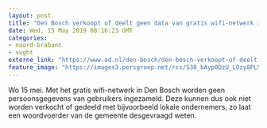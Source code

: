 ```yaml
---
layout: post
title: "Den Bosch verkoopt of deelt geen data van gratis wifi-netwerk in centrum met derden"
date: Wed, 15 May 2019 08:16:23 GMT
categories: 
- noord-brabant 
- vught 
externe_link: "https://www.ad.nl/den-bosch/den-bosch-verkoopt-of-deelt-geen-data-van-gratis-wifi-netwerk-in-centrum-met-derden~a87c44cc/"
feature_image: "https://images3.persgroep.net/rcs/S38_bAyp0DzU_LOzy8PL9FvQ15o/diocontent/108277219/_fitwidth/400/?appId=21791a8992982cd8da851550a453bd7f&quality=0.7"
---
```


Wo 15 mei. Met het gratis wifi-netwerk in Den Bosch worden geen persoonsgegevens van gebruikers ingezameld. Deze kunnen dus ook niet worden verkocht of gedeeld met bijvoorbeeld lokale ondernemers, zo laat een woordvoerder van de gemeente desgevraagd weten.

